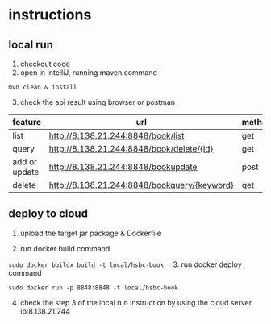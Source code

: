 # instructions
## local run
1. checkout code
2. open in IntelliJ, running maven command

``
mvn clean & install
``

3. check the api result using browser or postman

| feature       | url | method |
|---------------|--|--------|
| list          | http://8.138.21.244:8848/book/list | get    |
| query         | http://8.138.21.244:8848/book/delete/{id} | get    |
| add or update |  http://8.138.21.244:8848/bookupdate | post   |
| delete        |   http://8.138.21.244:8848/bookquery/{keyword} | get    |


## deploy to cloud

1. upload the target jar package & Dockerfile 

2. run docker build command

``
sudo docker buildx build -t local/hsbc-book .
``
3. run docker deploy command

``
sudo docker run -p 8848:8848 -t local/hsbc-book
``

4. check the step 3 of the local run instruction by using the cloud server ip:8.138.21.244